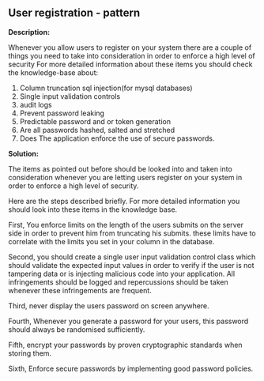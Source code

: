
User registration - pattern
-------

**Description:**

Whenever you allow users to register on your system there are a couple of things you need 
to take into consideration in order to enforce a high level of security
For more detailed information about these items you should check the knowledge-base about:

1. Column truncation sql injection(for mysql databases)
2. Single input validation controls  
2. audit logs
3. Prevent password leaking
4. Predictable password and or token generation
5. Are all passwords hashed, salted and stretched
6. Does The application enforce the use of secure passwords.




**Solution:**

The items as pointed out before should be looked into and taken into consideration
whenever you are letting users register on your system in order to enforce a 
high level of security.

Here are the steps described briefly.
For more detailed information you should look into these items in the knowledge base.

First, You enforce limits on the length of the users submits on the server side in order
to prevent him from truncating his submits. these limits have to correlate with the limits
you set in your column in the database.

Second, you should create a single user input validation control class which should 
validate the expected input values in order to verify if the user is not tampering data 
or is injecting malicious code into your application. All infringements should be logged
and repercussions should be taken whenever these infringements are frequent. 

Third, never display the users password on screen anywhere.

Fourth, Whenever you generate a password for your users, this password should always
be randomised sufficiently.

Fifth, encrypt your passwords by proven cryptographic standards when storing them.

Sixth, Enforce secure passwords by implementing good password policies. 


